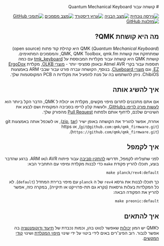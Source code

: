 <div dir="rtl" markdown="1">
# קושחה עבור Quantum Mechanical Keyboard

[![גירסה נוכחית](https://img.shields.io/github/tag/qmk/qmk_firmware.svg)](https://github.com/qmk/qmk_firmware/tags)
[![מצב הבניה](https://travis-ci.org/qmk/qmk_firmware.svg?branch=master)](https://travis-ci.org/qmk/qmk_firmware)
[![ערוץ דיסקורד](https://img.shields.io/discord/440868230475677696.svg)](https://discord.gg/Uq7gcHh)
[![מצב מסמכים](https://img.shields.io/badge/docs-ready-orange.svg)](https://docs.qmk.fm)
[![תומכי GitHub](https://img.shields.io/github/contributors/qmk/qmk_firmware.svg)](https://github.com/qmk/qmk_firmware/pulse/monthly)
[![מזלגות GitHub](https://img.shields.io/github/forks/qmk/qmk_firmware.svg?style=social&label=Fork)](https://github.com/qmk/qmk_firmware/)

## מה היא קושחת QMK?

QMK (*Quantum Mechanical Keyboard*) היא קהילת קוד פתוח (open source) שמתחזקת את קושחת QMK, QMK Toolbox, qmk.fm, והמסמכים המתאימים. קושחת QMK היא קושחה עבור מקלדות המבוססת על [tmk\_keyboard](http://github.com/tmk/tmk_keyboard) עם כמה תוספות עבור בקרי Atmel AVR ובאופן ספציפי יותר - [מוצרי OLKB](http://olkb.com), מקלדת [ErgoDox EZ](http://www.ergodox-ez.com), וגם [מוצרי Clueboard](http://clueboard.co/). בנוסף, הקושחה עברה פורט עבור שבבי ARM באמצעות ChibiOS. ניתן להשתמש בה על מנת להפעיל את מקלדות ה PCB המקוסטמות שלך.

## איך להשיג אותה

אם אתם מתכננים לתרום מיפוי מקשים, מקלדת או יכולת ל QMK, הדבר הקל ביותר הוא  [לעשות פורק לריפו בGitHub](https://github.com/qmk/qmk_firmware#fork-destination-box), ולעשות קלון לריפו בסביבה המקומית ושם לבצע את השינויים שלכם, לדחוף אותם ולפתוח  [Pull Request](https://github.com/qmk/qmk_firmware/pulls) מהפורק שלך.

אחרת, אפשר להוריד את הקושחה באופן ישיר ([zip](https://github.com/qmk/qmk_firmware/zipball/master), [tar](https://github.com/qmk/qmk_firmware/tarball/master)), או לשכפל אותה באמצעות git (`git@github.com:qmk/qmk_firmware.git`), או https (`https://github.com/qmk/qmk_firmware.git`).

## איך לקמפל

לפני שתצליחו לקמפל, תדרשו [להתקין סביבה](he-il/getting_started_build_tools.md) עבור פיתוח AVR ו/או ARM. ברגע שהדבר בוצע, תוכלו להריץ פקודת `make` כדי לבנות מקלדת ומיפוי עם התחביר הבא: 

    make planck/rev4:default

כך תוכלו לבנות את גרסא `rev4` של ה `planck` עם מיפוי ברירת המחדל (`default`). לא כל המקלדות בעלות גרסאות (נקרא גם תת-פרוייקט או תיקייה), במקרה כזה, אפשר להריץ את הפקודה הבאה: 

    make preonic:default

## איך להתאים

לQMK יש המון [יכולות](he-il/features.md) שאפשר לנווט בהן, וכמות נכבדת של [תיעוד ודוקומנטציה](http://docs.qmk.fm) בה אפשר לנבור. רוב הפיצ׳רים באים לידי ביטוי על ידי שינוי  [מיפוי המקלדת](he-il/keymap.md) ושינוי  [קודי המקשים](he-il/keycodes.md).
</div>
